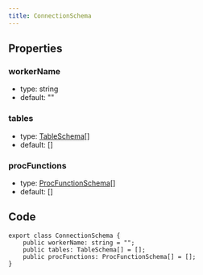 ```yaml
---
title: ConnectionSchema
---
```


## Properties

### workerName

-   type: string
-   default: ""

### tables

-   type: <a href="./table-schema">TableSchema</a>[]
-   default: []

### procFunctions

-   type: <a href="./proc-function-schema">ProcFunctionSchema</a>[]
-   default: []

## Code

```
export class ConnectionSchema {
    public workerName: string = "";
    public tables: TableSchema[] = [];
    public procFunctions: ProcFunctionSchema[] = [];
}
```
